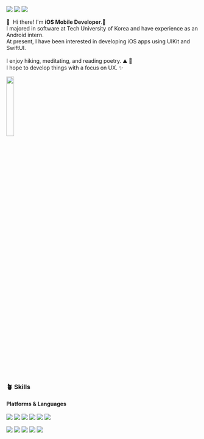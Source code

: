 <p>
  <a href="https://velog.io/@iosheep/" target="_blank"><img src="https://img.shields.io/badge/Tech_Blog-DD0B78?style=flat-square&logo=GitHub%20Sponsors&logoColor=white"/></a>
  <a href="" target="_blank"><img src="https://img.shields.io/badge/Yunwon Chae-%23000000.svg?style=flat-square&logo=notion&logoColor=white"/></a>
  <a href="mailto:keh52999@gmail.com" target="_blank"><img src="https://img.shields.io/badge/keh52999@gmail.com-EA4335?style=flat-square&logo=Gmail&logoColor=white"/></a>
</p>

<p>
  👋&nbsp; Hi there! I'm <b>iOS Mobile Developer</b>.🚀<br/>
  I majored in software at Tech University of Korea and have experience as an Android intern.<br/>
  At present, I have been interested in developing iOS apps using UIKit and SwiftUI.<br/><br/>
  I enjoy hiking, meditating, and reading poetry. ⛰ 🧘<br/>
  I hope to develop things with a focus on UX. ✨ <br/>
</p>

<p>
  <img src="https://github.com/user-attachments/assets/523f719b-3065-427f-809b-6c110d69d046" width="20%">
</p>

### 🪴 Skills
#### Platforms & Languages
<p>
  <img src="https://img.shields.io/badge/XCode-147EFB?style=flat-square&logo=xcode&logoColor=white"/>
  <img src="https://img.shields.io/badge/Swift-F05138?style=flat-square&logo=Swift&logoColor=white"/>
  <img src="https://img.shields.io/badge/UIKit-2396F3?style=flat-square&logo=UIKit&logoColor=white"/>
  <img src="https://img.shields.io/badge/SwiftUI-0854C1?style=flat-square&logo=Swift&logoColor=black"/>
  <img src="https://img.shields.io/badge/Combine-000000?style=flat-square&logo=iOS&logoColor=white"/>
  <img src="https://img.shields.io/badge/MVVM Pattern-000000?style=flat-square&logo=iOS&logoColor=white"/>
</p>
<p>
  <img src="https://img.shields.io/badge/Android-34A853?style=flat-square&logo=Android&logoColor=white"/> 
  <img src="https://img.shields.io/badge/Java-007396?style=flat-square&logo=openjdk&logoColor=white"/>
  <img src="https://img.shields.io/badge/Git-F05032?style=flat-square&logo=Git&logoColor=white"/>
  <img src="https://img.shields.io/badge/Github-181717?style=flat-square&logo=Github&logoColor=white"/>
  <img src="https://img.shields.io/badge/Firebase-DD2C00?style=flat-square&logo=Firebase&logoColor=white"/>
</p>
